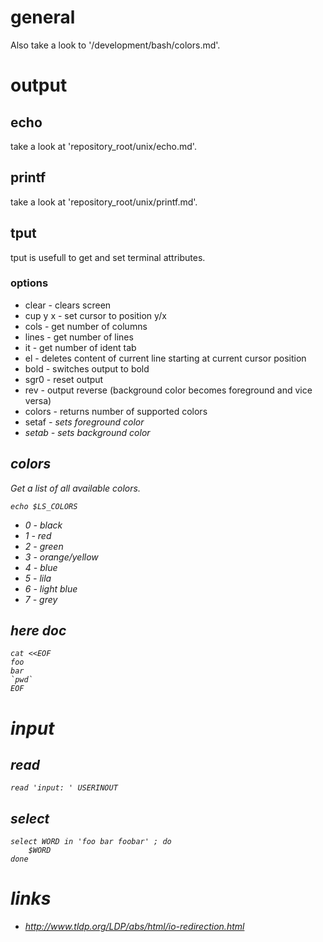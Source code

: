 # general

Also take a look to '<repository root>/development/bash/colors.md'.

# output

## echo

take a look at 'repository_root/unix/echo.md'.

## printf

take a look at 'repository_root/unix/printf.md'.

## tput

tput is usefull to get and set terminal attributes.

### options

* clear     -   clears screen
* cup y x   -   set cursor to position y/x
* cols      -   get number of columns
* lines     -   get number of lines
* it        -   get number of ident tab
* el        -   deletes content of current line starting at current cursor position
* bold      -   switches output to bold
* sgr0      -   reset output
* rev       -   output reverse (background color becomes foreground and vice versa)
* colors    -   returns number of supported colors
* setaf <i> -   sets foreground color
* setab <i> -   sets background color

## colors

Get a list of all available colors.

```
echo $LS_COLORS 
```

* 0 -   black
* 1 -   red
* 2 -   green
* 3 -   orange/yellow
* 4 -   blue
* 5 -   lila
* 6 -   light blue
* 7 -   grey

## here doc

    cat <<EOF
    foo
    bar
    `pwd`
    EOF

# input

## read

    read 'input: ' USERINOUT

## select

    select WORD in 'foo bar foobar' ; do
        $WORD
    done

# links

* http://www.tldp.org/LDP/abs/html/io-redirection.html
